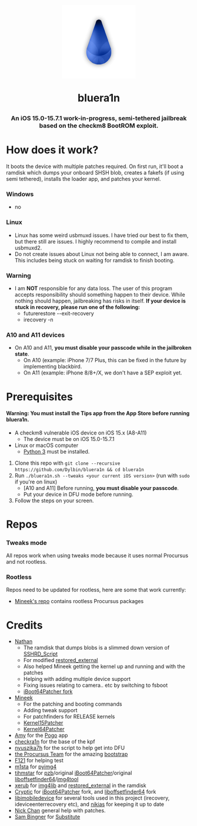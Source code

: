 <h1 align="center">
    <img src="https://github.com/Dylbin/bluera1n/blob/main/CydiaIcon.png?raw=true" alt="bluera1n logo">
    <p>bluera1n</p>
</h1>
<h3 align="center">An iOS 15.0-15.7.1 work-in-progress, semi-tethered jailbreak based on the checkm8 BootROM exploit.</h3>
<p align="center">
</p>

# How does it work?
It boots the device with multiple patches required. On first run, it'll boot a ramdisk which dumps your onboard SHSH blob, creates a fakefs (if using semi tethered), installs the loader app, and patches your kernel.

### Windows
- no

### Linux
- Linux has some weird usbmuxd issues. I have tried our best to fix them, but there still are issues. I highly recommend to compile and install usbmuxd2.
- Do not create issues about Linux not being able to connect, I am aware. This includes being stuck on waiting for ramdisk to finish booting.

### Warning
- I am **NOT** responsible for any data loss. The user of this program accepts responsibility should something happen to their device. While nothing should happen, jailbreaking has risks in itself. **If your device is stuck in recovery, please run one of the following:**
   - futurerestore --exit-recovery
   - irecovery -n

### A10 and A11 devices
- On A10 and A11, **you must disable your passcode while in the jailbroken state**.
  - On A10 (example: iPhone 7/7 Plus, this can be fixed in the future by implementing blackbird.
  - On A11 (example: iPhone 8/8+/X, we don't have a SEP exploit yet.

# Prerequisites
#### Warning: You must install the Tips app from the App Store before running bluera1n.
- A checkm8 vulnerable iOS device on iOS 15.x (A8-A11)
  - The device must be on iOS 15.0-15.7.1
- Linux or macOS computer
  - [Python 3](https://www.python.org/) must be installed.

1. Clone this repo with `git clone --recursive https://github.com/Dylbin/bluera1n && cd bluera1n`
2. Run `./bluera1n.sh --tweaks <your current iOS version>` (run with `sudo` if you're on linux)
   - [A10 and A11] Before running, **you must disable your passcode**.
   - Put your device in DFU mode before running.
3. Follow the steps on your screen.

# Repos

### Tweaks mode
All repos work when using tweaks mode because it uses normal Procursus and not rootless.

### Rootless 
Repos need to be updated for rootless, here are some that work currently:

- [Mineek's repo](https://mineek.github.io/repo) contains rootless Procursus packages

# Credits
- [Nathan](https://github.com/verygenericname)
    - The ramdisk that dumps blobs is a slimmed down version of [SSHRD_Script](https://github.com/verygenericname/SSHRD_Script)
    - For modified [restored_external](https://github.com/verygenericname/sshrd_SSHRD_Script)
    - Also helped Mineek getting the kernel up and running and with the patches
    - Helping with adding multiple device support
    - Fixing issues relating to camera.. etc by switching to fsboot
    - [iBoot64Patcher fork](https://github.com/verygenericname/iBoot64Patcher)
- [Mineek](https://github.com/mineek)
    - For the patching and booting commands
    - Adding tweak support
    - For patchfinders for RELEASE kernels
    - [Kernel15Patcher](https://github.com/mineek/PongoOS/tree/iOS15/checkra1n/Kernel15Patcher)
    - [Kernel64Patcher](https://github.com/mineek/Kernel64Patcher)
- [Amy](https://github.com/elihwyma) for the [Pogo](https://github.com/elihwyma/Pogo) app
- [checkra1n](https://github.com/checkra1n) for the base of the kpf
- [nyuszika7h](https://github.com/nyuszika7h) for the script to help get into DFU
- [the Procursus Team](https://github.com/ProcursusTeam) for the amazing [bootstrap](https://github.com/ProcursusTeam/Procursus)
- [F121](https://github.com/F121Live) for helping test
- [m1sta](https://github.com/m1stadev) for [pyimg4](https://github.com/m1stadev/PyIMG4)
- [tihmstar](https://github.com/tihmstar) for [pzb](https://github.com/tihmstar/partialZipBrowser)/original [iBoot64Patcher](https://github.com/tihmstar/iBoot64Patcher)/original [liboffsetfinder64](https://github.com/tihmstar/liboffsetfinder64)/[img4tool](https://github.com/tihmstar/img4tool)
- [xerub](https://github.com/xerub) for [img4lib](https://github.com/xerub/img4lib) and [restored_external](https://github.com/xerub/sshrd) in the ramdisk
- [Cryptic](https://github.com/Cryptiiiic) for [iBoot64Patcher](https://github.com/Cryptiiiic/iBoot64Patcher) fork, and [liboffsetfinder64](https://github.com/Cryptiiiic/liboffsetfinder64) fork
- [libimobiledevice](https://github.com/libimobiledevice) for several tools used in this project (irecovery, ideviceenterrecovery etc), and [nikias](https://github.com/nikias) for keeping it up to date
- [Nick Chan](https://github.com/asdfugil) general help with patches.
- [Sam Bingner](https://github.com/sbingner) for [Substitute](https://github.com/sbingner/substitute)
